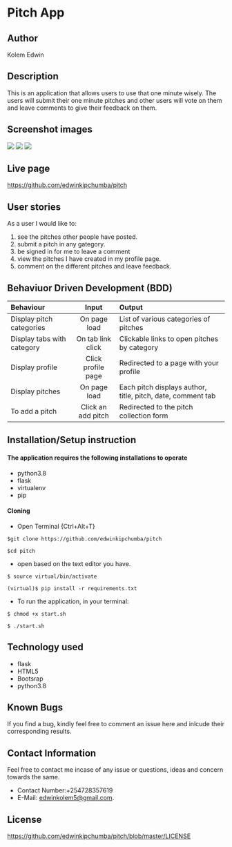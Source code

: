 # Pitch App

## Author

 Kolem Edwin

## Description

This is an application that allows users to use that one minute wisely. The users will submit their one minute pitches and other users will vote on them and leave comments to give their feedback on them.

## Screenshot images

<img src="./app/static/images/home1.png">
<img src="./app/static/images/bs.png">
<img src="./app/static/images/02.png">

## Live page

https://github.com/edwinkipchumba/pitch

## User stories

As a user I would like to:

1. see the pitches other people have posted.
2. submit a pitch in any gategory.
3. be signed in for me to leave a comment
4. view the pitches I have created in my profile page.
5. comment on the different pitches and leave feedback.
   
## Behaviuor Driven Development (BDD)

| Behaviour | Input |Output |
| :----------------| :-------------------:| :------------------|
| Display pitch categories| On page load | List of various categories of pitches |
| Display tabs with category | On tab link click | Clickable links to open pitches by category |
| Display profile | Click profile page | Redirected to a page with your profile |
| Display pitches | On page load | Each pitch displays author, title, pitch, date, comment tab |
| To add a pitch | Click an add pitch | Redirected to the pitch collection form |

## Installation/Setup instruction

#### The application requires the following installations to operate
* python3.8
* flask
* virtualenv
* pip
 
 #### Cloning

* Open Terminal {Ctrl+Alt+T}

```
$git clone https://github.com/edwinkipchumba/pitch
```
```
$cd pitch
```
* open based on the text editor you have.
  
```
$ source virtual/bin/activate
```
```
(virtual)$ pip install -r requirements.txt 
```
* To run the application, in your terminal:

```
$ chmod +x start.sh
```
```
$ ./start.sh
```

## Technology used

* flask
* HTML5
* Bootsrap
* python3.8

## Known Bugs

If you find a bug, kindly feel free to comment an issue here and inlcude their corresponding results.

## Contact  Information

 Feel free to contact me incase of any issue or questions, ideas and concern towards the same.
 * Contact Number:+254728357619
 * E-Mail: edwinkolem5@gmail.com.

## License
https://github.com/edwinkipchumba/pitch/blob/master/LICENSE